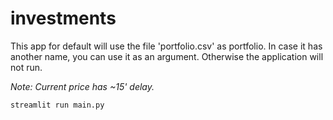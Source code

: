 # investments

This app for default will use the file 'portfolio.csv' as portfolio. In case it has another name, you can use it as an argument. Otherwise the application will not run.

_Note: Current price has ~15' delay._

```python
streamlit run main.py 
```
